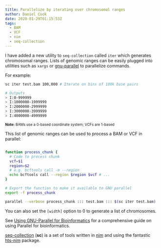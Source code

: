 ```yaml
---
title: Parallelize by iterating over chromosomal ranges
author: Daniel Cook
date: 2020-01-29T01:15:53Z
tags:
  - BAM
  - VCF
  - nim
  - seq-collection
---
```


I have added a new utility to `seq-collection` called `iter` which generates chromosomal ranges. Lists of genomic ranges can be easily plugged into utilities such as `xargs` or [gnu-parallel](https://www.gnu.org/software/parallel/) to parallelize commands.

For example:

```bash
sc iter test.bam 100,000 # Iterate on bins of 100k base pairs

# Outputs
> I:0-999999
> I:1000000-1999999
> I:2000000-2999999
> I:3000000-3999999
> I:4000000-4999999
```

<small><strong>Note:</strong> BAMs use a 0-based coordinate system; VCFs are 1-based</small>

This list of genomic ranges can be used to process a BAM or VCF in parallel:

```bash

function process_chunk {
  # Code to process chunk
  vcf=$1
  region=$2
  # e.g. bcftools call -m --region 
  echo bcftools call --region $region $vcf # ...
}

# Export the function to make it available to GNU parallel
export -f process_chunk

parallel --verbose process_chunk ::: test.bam ::: $(sc iter test.bam)

```

You can also set the `[width]` option to 0 to generate a list of chromosomes.

See [Using GNU-Parallel for Bioinformatics](/using-gnu-parallel-for-bioinformatics/) for a comprehensive guide on using Parallel for bioinformatics.

[seq-collection](https://github.com/danielecook/seq-collection) (__sc__) is a set of tools written in [nim](https://nim-lang.org/) and using the fantastic [hts-nim](https://github.com/brentp/hts-nim) package. 